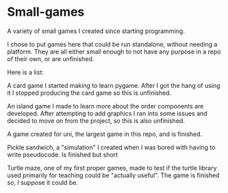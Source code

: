 # Small-games
A variety of small games I created since starting programming.

I chose to put games here that could be run standalone, without needing a platform. They are all either small enough to not have any purpose in a repo of their own, or are unfinished.

Here is a list:

A card game I started making to learn pygame. After I got the hang of using it I stopped producing the card game so this is unfinished.

An island game I made to learn more about the order components are developed. After attempting to add graphics I ran into some issues and decided to move on from the project, so this is also unfinished.

A game created for uni, the largest game in this repo, and is finished.

Pickle sandwich, a "simulation" I created when I was bored with having to write pseudocode. Is finished but short

Turtle maze, one of my first proper games, made to test if the turtle library used primarily for teaching could be "actually useful". The game is finished so, I suppose it could be.
